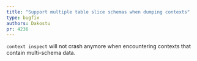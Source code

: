 ```yaml
---
title: "Support multiple table slice schemas when dumping contexts"
type: bugfix
authors: Dakostu
pr: 4236
---
```


`context inspect` will not crash anymore when encountering contexts that
contain multi-schema data.

